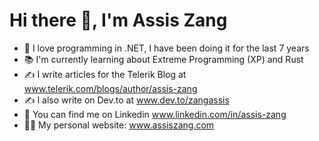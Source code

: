 

# Hi there 👋, I'm Assis Zang
<!-- <img src='https://media.giphy.com/media/X1hTak9mZoCOoLGfSW/giphy.gif' alt="banner" width="600px" height="200px"></img>
**zangassis/zangassis** is a ✨ _special_ ✨ repository because its `README.md` (this file) appears on your GitHub profile.
Here are some ideas to get you started:

- 🔭 I’m currently working on ...
- 🌱 I’m currently learning ...
- 👯 I’m looking to collaborate on ...
- 🤔 I’m looking for help with ...
- 💬 Ask me about ...
- 📫 How to reach me: ...
- 😄 Pronouns: ...
- ⚡ Fun fact: ...
-->

- 💜 I love programming in .NET, I have been doing it for the last 7 years
- 📚 I'm currently learning about Extreme Programming (XP) and Rust
- ✍️ I write articles for the Telerik Blog at www.telerik.com/blogs/author/assis-zang
- ✍️ I also write on Dev.to at www.dev.to/zangassis
- 🔭 You can find me on Linkedin www.linkedin.com/in/assis-zang
- 👩‍💻 My personal website: www.assiszang.com
<!--
<strong>👨‍🎓 My resume: [Assis Zang](https://zangassis-profile.vercel.app/)</strong>
-->
